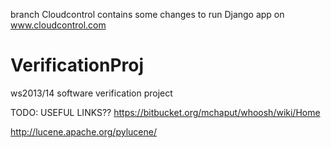 branch Cloudcontrol contains some changes to run Django app on
www.cloudcontrol.com


VerificationProj
================

ws2013/14 software verification project 


TODO:  USEFUL LINKS??
https://bitbucket.org/mchaput/whoosh/wiki/Home


http://lucene.apache.org/pylucene/
